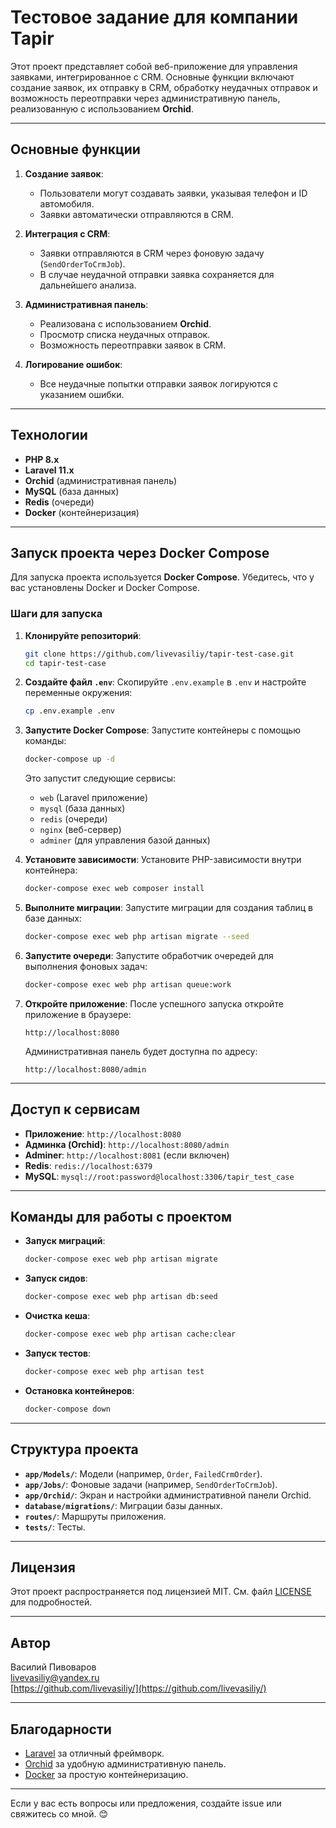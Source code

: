 # Тестовое задание для компании Tapir

Этот проект представляет собой веб-приложение для управления заявками, интегрированное с CRM. Основные функции включают создание заявок, их отправку в CRM, обработку неудачных отправок и возможность переотправки через административную панель, реализованную с использованием **Orchid**.

---

## Основные функции

1. **Создание заявок**:
    - Пользователи могут создавать заявки, указывая телефон и ID автомобиля.
    - Заявки автоматически отправляются в CRM.

2. **Интеграция с CRM**:
    - Заявки отправляются в CRM через фоновую задачу (`SendOrderToCrmJob`).
    - В случае неудачной отправки заявка сохраняется для дальнейшего анализа.

3. **Административная панель**:
    - Реализована с использованием **Orchid**.
    - Просмотр списка неудачных отправок.
    - Возможность переотправки заявок в CRM.

4. **Логирование ошибок**:
    - Все неудачные попытки отправки заявок логируются с указанием ошибки.

---

## Технологии

- **PHP 8.x**
- **Laravel 11.x**
- **Orchid** (административная панель)
- **MySQL** (база данных)
- **Redis** (очереди)
- **Docker** (контейнеризация)

---

## Запуск проекта через Docker Compose

Для запуска проекта используется **Docker Compose**. Убедитесь, что у вас установлены Docker и Docker Compose.

### Шаги для запуска

1. **Клонируйте репозиторий**:
   ```bash
   git clone https://github.com/livevasiliy/tapir-test-case.git
   cd tapir-test-case
   ```

2. **Создайте файл `.env`**:
   Скопируйте `.env.example` в `.env` и настройте переменные окружения:
   ```bash
   cp .env.example .env
   ```

3. **Запустите Docker Compose**:
   Запустите контейнеры с помощью команды:
   ```bash
   docker-compose up -d
   ```

   Это запустит следующие сервисы:
    - `web` (Laravel приложение)
    - `mysql` (база данных)
    - `redis` (очереди)
    - `nginx` (веб-сервер)
    - `adminer` (для управления базой данных)

4. **Установите зависимости**:
   Установите PHP-зависимости внутри контейнера:
   ```bash
   docker-compose exec web composer install
   ```

5. **Выполните миграции**:
   Запустите миграции для создания таблиц в базе данных:
   ```bash
   docker-compose exec web php artisan migrate --seed
   ```

6. **Запустите очереди**:
   Запустите обработчик очередей для выполнения фоновых задач:
   ```bash
   docker-compose exec web php artisan queue:work
   ```

7. **Откройте приложение**:
   После успешного запуска откройте приложение в браузере:
   ```
   http://localhost:8080
   ```

   Административная панель будет доступна по адресу:
   ```
   http://localhost:8080/admin
   ```

---

## Доступ к сервисам

- **Приложение**: `http://localhost:8080`
- **Админка (Orchid)**: `http://localhost:8080/admin`
- **Adminer**: `http://localhost:8081` (если включен)
- **Redis**: `redis://localhost:6379`
- **MySQL**: `mysql://root:password@localhost:3306/tapir_test_case`

---

## Команды для работы с проектом

- **Запуск миграций**:
  ```bash
  docker-compose exec web php artisan migrate
  ```

- **Запуск сидов**:
  ```bash
  docker-compose exec web php artisan db:seed
  ```

- **Очистка кеша**:
  ```bash
  docker-compose exec web php artisan cache:clear
  ```

- **Запуск тестов**:
  ```bash
  docker-compose exec web php artisan test
  ```

- **Остановка контейнеров**:
  ```bash
  docker-compose down
  ```

---

## Структура проекта

- **`app/Models/`**: Модели (например, `Order`, `FailedCrmOrder`).
- **`app/Jobs/`**: Фоновые задачи (например, `SendOrderToCrmJob`).
- **`app/Orchid/`**: Экран и настройки административной панели Orchid.
- **`database/migrations/`**: Миграции базы данных.
- **`routes/`**: Маршруты приложения.
- **`tests/`**: Тесты.

---

## Лицензия

Этот проект распространяется под лицензией MIT. См. файл [LICENSE](LICENSE) для подробностей.

---

## Автор

Василий Пивоваров  
[livevasiliy@yandex.ru](mailto:livevasiliy@yandex.ru)  
[https://github.com/livevasiliy/](https://github.com/livevasiliy/)

---

## Благодарности

- [Laravel](https://laravel.com) за отличный фреймворк.
- [Orchid](https://orchid.software) за удобную административную панель.
- [Docker](https://docker.com) за простую контейнеризацию.

---

Если у вас есть вопросы или предложения, создайте issue или свяжитесь со мной. 😊
